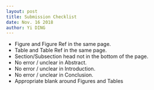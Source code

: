 ```yaml
---
layout: post
title: Submission Checklist
date: Nov. 16 2018
author: Yi DING
---
```




* Figure and Figure Ref in the same page.
* Table and Table Ref in the same page.
* Section/Subsection head not in the bottom of the page.
* No error / unclear in Abstract.
* No error / unclear in Introduction.
* No error / unclear in Conclusion.
* Appropriate blank around Figures and Tables

